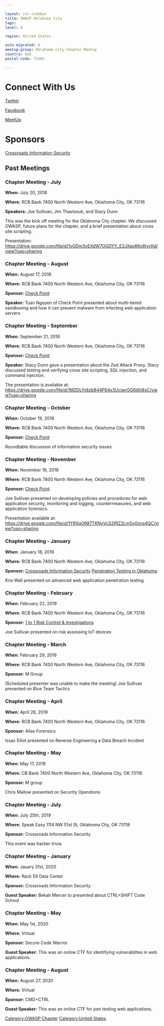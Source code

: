 ```yaml
---

layout: col-sidebar
title: OWASP Oklahoma City
tags: 
level: 0

region: United States

auto-migrated: 0
meetup-group: Oklahoma-City-Chapter-Meetup
country: USA
postal-code: 73101

---
```

# Connect With Us

[Twitter](https://twitter.com/okcowasp)

[Facebook](https://www.facebook.com/OWASP-Oklahoma-City-205772803482139)


[MeetUp](https://www.meetup.com/Oklahoma-City-Chapter-Meetup/)

# Sponsors

[Crossroads Information Security](https://www.crossroadsinfosec.com)

## Past Meetings

### **Chapter Meeting - July**

**When:** July 20, 2018

**Where:** RCB Bank 7400 North Western Ave, Oklahoma City, OK 73116

**Speakers:** Joe Sullivan, Jim Thavisouk, and Stacy Dunn

This was the kick off meeting for the Oklahoma City chapter. We
discussed OWASP, future plans for the chapter, and a brief presentation
about cross site scripting.

Presentation:
<https://drive.google.com/file/d/1vGDm3vEXdW7OGDYY_E2JXao89o6IycKd/view?usp=sharing>

### Chapter Meeting - August

**When:** August 17, 2018

**Where:** RCB Bank 7400 North Western Ave, Oklahoma City, OK 73116

**Sponsor:** [Check Point](https://www.checkpoint.com)

**Speaker:** Tuan Nguyen of Check Point presented about multi-tiered
sandboxing and how it can prevent malware from infecting web application
servers.

### Chapter Meeting - September

**When:** September 21, 2018

**Where:** RCB Bank 7400 North Western Ave, Oklahoma City, OK 73116

**Sponsor:** [Check Point](https://www.checkpoint.com)

**Speaker:** Stacy Dunn gave a presentation about the Zed Attack Proxy.
Stacy discussed testing and verifying cross site scripting, SQL
injection, and command injection.

The presentation is available at:
<https://drive.google.com/file/d/1MZDLfn8zb844P64x3UcjwrGG6t6Ii8sC/view?usp=sharing>

### Chapter Meeting - October

**When:** October 19, 2018

**Where:** RCB Bank 7400 North Western Ave, Oklahoma City, OK 73116

**Sponsor:** [Check Point](https://www.checkpoint.com)

Roundtable discussion of information security issues

### Chapter Meeting - November

**When:** November 16, 2018

**Where:** RCB Bank 7400 North Western Ave, Oklahoma City, OK 73116

**Sponsor:** [Check Point](https://www.checkpoint.com)

Joe Sullivan presented on developing policies and procedures for web
application security, monitoring and logging, countermeasures, and web
application forensics.

Presentation available at:
<https://drive.google.com/file/d/1YRXqO687TKNyVcS2fRZ2Lm5xi0ora4QC/view?usp=sharing>

### Chapter Meeting - January

**When:** January 18, 2019

**Where:** RCB Bank 7400 North Western Ave, Oklahoma City, OK 73116

**Sponsor:** [Crossroads Information
Security](https://www.crossroadsinfosec.com) [Penetration Testing in
Oklahoma](https://www.crossroadsinfosec.com/penetration-testing/)

Kris Wall presented on advanced web application penetration testing

### **Chapter Meeting - February**

**When:** February 22, 2019

**Where:** RCB Bank 7400 North Western Ave, Oklahoma City, OK 73116

**Sponsor:** [1 to 1 Risk Control &
Investigations](https://www.1to1riskcontrol.com)

Joe Sullivan presented on risk assessing IoT devices

### **Chapter Meeting - March**

**When:** February 29, 2019

**Where:** RCB Bank 7400 North Western Ave, Oklahoma City, OK 73116

**Sponsor:** M Group

(Scheduled presenter was unable to make the meeting) Joe Sullivan
presented on Blue Team Tactics

### **Chapter Meeting - April**

**When:** April 26, 2019

**Where:** RCB Bank 7400 North Western Ave, Oklahoma City, OK 73116

**Sponsor:** Alias Forensics

Issac Elliot presented on Reverse Engineering a Data Breach Incident

### **Chapter Meeting - May**

**When:** May 17, 2019

**Where:** CB Bank 7400 North Western Ave, Oklahoma City, OK 73116

**Sponsor:** M group

Chris Mallow presented on Security Operations

### Chapter Meeting - July

**When:** July 25th, 2019

**Where:** Speak Easy 1114 NW 51st St, Oklahoma City, OK 73118

**Sponsor:** Crossroads Information Security

This event was hacker trivia

### Chapter Meeting - January

**When:** Jauary 31st, 2020

**Where:** Rack 59 Data Center

**Sponsor:** Crossroads Information Security

**Guest Speaker:** Bekah Mercer to presented about CTRL+SHIFT Code School

### Chapter Meeting - May

**When:** May 1st, 2020

**Where:** Virtual

**Sponsor:** Secure Code Warrior

**Guest Speaker:** This was an online CTF for identifying vulnerabilites in web applications.


### Chapter Meeting - August

**When:** August 27, 2020

**Where:** Virtual

**Sponsor:** CMD+CTRL

**Guest Speaker:** This was an online CTF for pen testing web applications.

[Category:OWASP Chapter](Category:OWASP_Chapter "wikilink")
[Category:United States](Category:United_States "wikilink")

<!-- Standard Chapter Page Template
This is an example of a Project or Chapter page.
Please change these items to indicate the actual information you wish to present. In addition to this information, the 'front-matter' above the text should be modified to reflect your actual information.  An explanation of each of the front-matter items is below:

{front matter for this file}

```
- layout: This is the layout used by project and chapter pages.  You should leave this value as col-sidebar
- title: This is the title of your project or chapter page, usually the name.  For example, OWASP Zed Attack Proxy or OWASP Baltimore
- tags: This is a space-delimited list of tags you associate with your project or chapter.  If you are using tabs, at least one of these tags should be unique in order to be used in the tabs files (an example tab is included in this repo) 
- region: This is the region you are in according to our data
```

{copy for this file (index.md)}
Replace the text above the commented area with your information in the format below:
```
Welcome to the Oklahoma City OWASP Chapter
## Welcome
Include some information here about your chapter

## Participation
The Open Web Application Security Project (OWASP) is a nonprofit foundation that works to improve the security of software. All of our projects ,tools, documents, forums, and chapters are free and open to anyone interested in improving application security. 

Chapters are led by local leaders in accordance with the [Chapter Leader Handbook](/www-policy/rules-of-procedure/chapter-handbook). Financial contributions should only be made online using the authorized online donation button. To be a SPEAKER at ANY OWASP Chapter in the world simply review the [speaker agreement](/www-policy/speaker-agreement) and then contact the local chapter leader with details of what OWASP Project, independent research, or related software security topic you would like to present.

Everyone is welcome and encouraged to participate in our [Projects](/projects), [Local Chapters](/chapters), [Events](/events), [Online Groups](https://groups.google.com/a/owasp.com/){:target='_blank'}, and [Community Slack Channel](https://owasp.slack.com/){:target='_blank'}. We especially encourage diversity in all our initiatives. OWASP is a fantastic place to learn about application security, to network, and even to build your reputation as an expert. We also encourage you to be [become a member](/membership) or consider a [donation](/donate) to support our ongoing work.

## Local News
Meetings are currently taking place virtually.
- Meeting Location
- Everyone is welcome to join us at our chapter meetings.

```
{info.md}

This separate file is where you should place links to your Google Group and Meetup page. It will be automatically rendered in the column sidebar.

{leaders.md}

Another separate file that should simply include each leaders name with mailto link as a list. It will also be automatically rendered in the column sidebar.

-->
